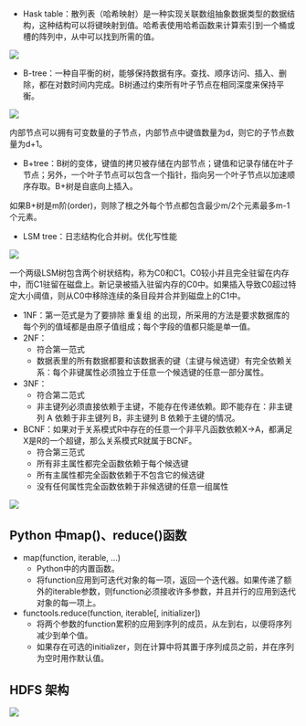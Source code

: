 ## 
- Hask table：散列表（哈希映射）是一种实现关联数组抽象数据类型的数据结构，这种结构可以将键映射到值。哈希表使用哈希函数来计算索引到一个桶或槽的阵列中，从中可以找到所需的值。

![](http://i64.tinypic.com/35n0vbq.jpg)

- B-tree：一种自平衡的树，能够保持数据有序。查找、顺序访问、插入、删除，都在对数时间内完成。B树通过约束所有叶子节点在相同深度来保持平衡。

![](http://i65.tinypic.com/2rptqjb.jpg)

内部节点可以拥有可变数量的子节点，内部节点中键值数量为d，则它的子节点数量为d+1。

- B+tree：B树的变体，键值的拷贝被存储在内部节点；键值和记录存储在叶子节点；另外，一个叶子节点可以包含一个指针，指向另一个叶子节点以加速顺序存取。B+树是自底向上插入。

如果B+树是m阶(order)，则除了根之外每个节点都包含最少m/2个元素最多m-1个元素。

- LSM tree：日志结构化合并树。优化写性能

![](http://i67.tinypic.com/4vfgpx.jpg)

一个两级LSM树包含两个树状结构，称为C0和C1。C0较小并且完全驻留在内存中，而C1驻留在磁盘上。新记录被插入驻留内存的C0中。如果插入导致C0超过特定大小阈值，则从C0中移除连续的条目段并合并到磁盘上的C1中。

- 1NF：第一范式是为了要排除 重复组 的出现，所采用的方法是要求数据库的每个列的值域都是由原子值组成；每个字段的值都只能是单一值。
- 2NF：
  - 符合第一范式
  - 数据表里的所有数据都要和该数据表的键（主键与候选键）有完全依赖关系：每个非键属性必须独立于任意一个候选键的任意一部分属性。
- 3NF：
  - 符合第二范式
  - 非主键列必须直接依赖于主键，不能存在传递依赖。即不能存在：非主键列 A 依赖于非主键列 B，非主键列 B 依赖于主键的情况。
- BCNF：如果对于关系模式R中存在的任意一个非平凡函数依赖X->A，都满足X是R的一个超键，那么关系模式R就属于BCNF。
  - 符合第三范式
  - 所有非主属性都完全函数依赖于每个候选键
  - 所有主属性都完全函数依赖于不包含它的候选键
  - 没有任何属性完全函数依赖于非候选键的任意一组属性

![](http://i68.tinypic.com/2qlejcw.jpg)

## Python 中map()、reduce()函数
- map(function, iterable, ...)
  - Python中的内置函数。
  - 将function应用到可迭代对象的每一项，返回一个迭代器。如果传递了额外的iterable参数，则function必须接收许多参数，并且并行的应用到迭代对象的每一项上。
- functools.reduce(function, iterable[, initializer])
  - 将两个参数的function累积的应用到序列的成员，从左到右，以便将序列减少到单个值。
  - 如果存在可选的initializer，则在计算中将其置于序列成员之前，并在序列为空时用作默认值。

## HDFS 架构
![](http://i64.tinypic.com/xp7fiu.jpg)
